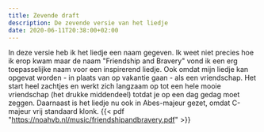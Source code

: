 ```yaml
---
title: Zevende draft
description: De zevende versie van het liedje
date: 2020-06-11T20:38:00+02:00
---
```

In deze versie heb ik het liedje een naam gegeven. Ik weet niet precies hoe ik erop kwam maar de naam "Friendship and Bravery" vond ik een erg toepasselijke naam voor een inspirerend liedje. Ook omdat mijn liedje kan opgevat worden - in plaats van op vakantie gaan - als een vriendschap. Het start heel zachtjes en werkt zich langzaam op tot een hele mooie vriendschap (het drukke middendeel) totdat je op een dag gedag moet zeggen. Daarnaast is het liedje nu ook in Abes-majeur gezet, omdat C-majeur vrij standaard klonk.
{{< pdf "https://noahvb.nl/music/friendshipandbravery.pdf" >}}
